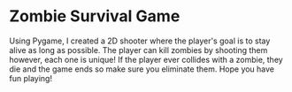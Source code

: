 # Zombie Survival Game
Using Pygame, I created a 2D shooter where the player's goal is to stay alive as long as possible. The player can kill zombies by shooting them however, each one is unique! If the player ever collides with a zombie, they die and the game ends so make sure you eliminate them. Hope you have fun playing!
